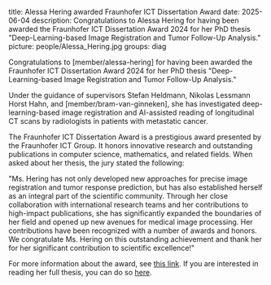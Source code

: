 title: Alessa Hering awarded Fraunhofer ICT Dissertation Award 
date: 2025-06-04 
description: Congratulations to Alessa Hering for having been awarded the Fraunhofer ICT Dissertation Award 2024 for her PhD thesis "Deep-Learning-based Image Registration and Tumor Follow-Up Analysis."
picture: people/Alessa_Hering.jpg
groups: diag

Congratulations to [member/alessa-hering] for having been awarded the Fraunhofer ICT Dissertation Award 2024 for her PhD thesis "Deep-Learning-based Image Registration and Tumor Follow-Up Analysis."

Under the guidance of supervisors Stefan Heldmann, Nikolas Lessmann Horst Hahn, and [member/bram-van-ginneken], she has investigated deep-learning-based image registration and AI-assisted reading of longitudinal CT scans by radiologists in patients with metastatic cancer. 

The Fraunhofer ICT Dissertation Award is a prestigious award presented by the Fraunhofer ICT Group. It honors innovative research and outstanding publications in computer science, mathematics, and related fields. When asked about her thesis, the jury stated the following:

"Ms. Hering has not only developed new approaches for precise image registration and tumor response prediction, but has also established herself as an integral part of the scientific community. Through her close collaboration with international research teams and her contributions to high-impact publications, she has significantly expanded the boundaries of her field and opened up new avenues for medical image processing. Her contributions have been recognized with a number of awards and honors. We congratulate Ms. Hering on this outstanding achievement and thank her for her significant contribution to scientific excellence!"

For more information about the award, see [this link](https://www.iuk.fraunhofer.de/en/about-our-group/ict-dissertation-award.html). If you are interested in reading her full thesis, you can do so [here](https://lnkd.in/erKj3f6W). 
